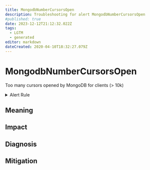```yaml
---
title: MongodbNumberCursorsOpen
description: Troubleshooting for alert MongodbNumberCursorsOpen
#published: true
date: 2023-12-12T21:12:32.022Z
tags: 
  - LGTM
  - generated
editor: markdown
dateCreated: 2020-04-10T18:32:27.079Z
---
```


# MongodbNumberCursorsOpen

Too many cursors opened by MongoDB for clients (> 10k)

<details>
  <summary>Alert Rule</summary>

{{% rule "mongodb/dcu-mongodb-exporter.yml" "MongodbNumberCursorsOpen" %}}

{{% comment %}}

```yaml
alert: MongodbNumberCursorsOpen
expr: mongodb_metrics_cursor_open{state="total_open"} > 10000
for: 2m
labels:
    severity: warning
annotations:
    summary: MongoDB number cursors open (instance {{ $labels.instance }})
    description: |-
        Too many cursors opened by MongoDB for clients (> 10k)
          VALUE = {{ $value }}
          LABELS = {{ $labels }}
    runbook: https://github.com/srerun/prometheus-alerts/blob/main/content/runbooks/dcu-mongodb-exporter/MongodbNumberCursorsOpen.md

```

{{% /comment %}}

</details>


## Meaning
[//]: # "Short paragraph that explains what the alert means"


## Impact
[//]: # "What could / will happen if the alert is not addressed"



## Diagnosis
[//]: # "Steps to take to identify the cause of the problem"



## Mitigation
[//]: # "The steps necessary to resolve the alert"
